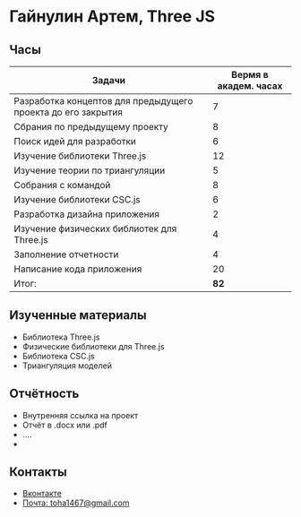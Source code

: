 # Гайнулин Артем, Three JS

## Часы

|Задачи|Вермя в академ. часах|
|----------------|-------------------------------|
|Разработка концептов для предыдущего проекта до его закрытия | 7|
|Сбрания по предыдущему проекту| 8|
|Поиск идей для разработки | 6|
|Изучение библиотеки Three.js | 12|
|Изучение теории по триангуляции | 5|
|Собрания с командой | 8|
|Изучение библиотеки CSC.js | 6|
|Разработка дизайна приложения | 2|
|Изучение физических библиотек для Three.js | 4|
|Заполнение отчетности | 4|
|Написание кода приложения | 20|
|Итог: | **82**|

## Изученные материалы
- Библиотека Three.js
- Физические библиотеки для Three.js
- Библиотека CSC.js
- Триангуляция моделей
## Отчётность
- Внутренняя ссылка на проект
- Отчёт в .docx или .pdf
- ....
- 
## Контакты
- [Вконтакте](https://vk.com/ihopeyoudieinafire)
- [Почта: toha1467@gmail.com](toha1467@gmail.com)

